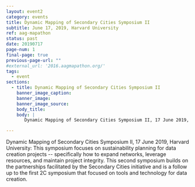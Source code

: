 ```yaml
---
layout: event2
category: events
title: Dynamic Mapping of Secondary Cities Symposium II
subtitle: June 17, 2019, Harvard University
ref: aag-mapathon
status: past
date: 20190717
page-num: 1
final-page: true
previous-page-url: ""
#external_url: '2016.aagmapathon.org/'
tags:
  - event
sections:
  - title: Dynamic Mapping of Secondary Cities Symposium II
    banner_image_caption: 
    banner_image: 
    banner_image_source: 
    body_title: 
    body: |
       Dynamic Mapping of Secondary Cities Symposium II, 17 June 2019, Harvard University:  This symposium focuses on sustainability planning for data creation projects -- specifically how to expand networks, leverage resources, and maintain project integrity.  This second symposium builds on the partnerships facilitated by the SecondaryCities initiative and is a follow up to the first 2C symposium that focused on tools and technology for data creation. 

---
```


Dynamic Mapping of Secondary Cities Symposium II, 17 June 2019, Harvard University:  This symposium focuses on sustainability planning for data creation projects -- specifically how to expand networks, leverage resources, and maintain project integrity.  This second symposium builds on the partnerships facilitated by the Secondary Cities initiative and is a follow up to the first 2C symposium that focused on tools and technology for data creation. 

